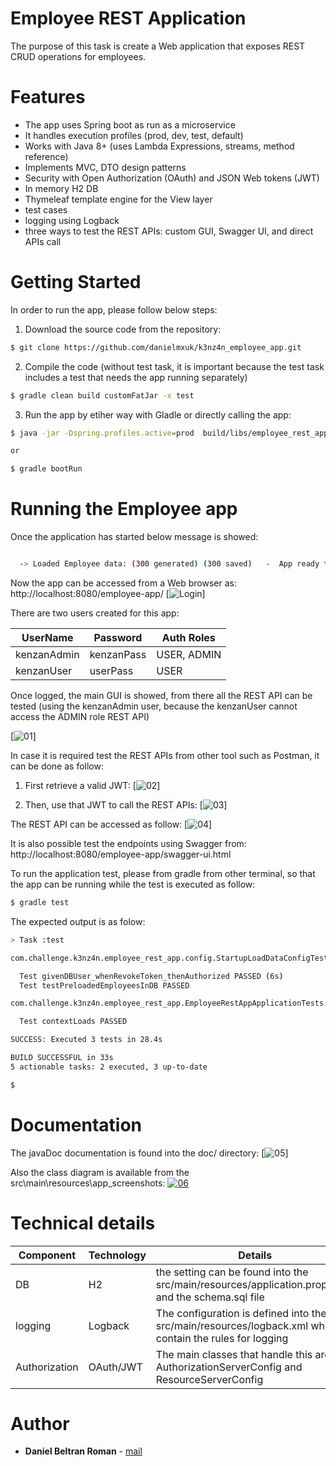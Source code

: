 # Employee REST Application

The purpose of this task is create a Web application that exposes REST CRUD operations for employees.

# Features
  - The app uses Spring boot as run as a microservice
  - It handles execution profiles (prod, dev, test, default)
  - Works with Java 8+ (uses Lambda Expressions, streams, method reference)
  - Implements MVC, DTO design patterns
  - Security with Open Authorization (OAuth) and JSON Web tokens (JWT)
  - In memory H2 DB
  - Thymeleaf template engine for the View layer
  - test cases
  - logging using Logback
  - three ways to test the REST APIs: custom GUI, Swagger UI, and direct APIs call

# Getting Started
In order to run the app, please follow below steps:

1. Download the source code from the repository:
```sh
$ git clone https://github.com/danielmxuk/k3nz4n_employee_app.git
```

2. Compile the code (without test task, it is important because the test task includes a test that needs the app running separately)
```sh
$ gradle clean build customFatJar -x test 
```

3. Run the app by etiher way with Gladle or directly calling the app:
```sh
$ java -jar -Dspring.profiles.active=prod  build/libs/employee_rest_app-1.0.1-SNAPSHOT.jar

or 

$ gradle bootRun
```

# Running the Employee app
Once the application has started below message is showed:
```sh

  -> Loaded Employee data: (300 generated) (300 saved)   -  App ready to use, have fun :)

```

Now the app can be accessed from a Web browser as:
http://localhost:8080/employee-app/
[![Login](./src/main/resources/app_screenshots/screenshot_employee_app_login.jpg)]

There are two users created for this app:

| UserName | Password | Auth Roles |
| -------- | -------- | -----------|
| kenzanAdmin | kenzanPass | USER, ADMIN |
| kenzanUser | userPass | USER |

Once logged, the main GUI is showed, from there all the REST API can be tested (using the kenzanAdmin user, because the kenzanUser cannot access the ADMIN role REST API)

[![01](./src/main/resources/app_screenshots/screenshot_employee_app_gui_01.jpg)]

In case it is required test the REST APIs from other tool such as Postman, it can be done as follow:

1. First retrieve a valid JWT:
[![02](./src/main/resources/app_screenshots/screenshot_employee_app_gui_09.jpg)]

2. Then, use that JWT to call the REST APIs:
[![03](./src/main/resources/app_screenshots/screenshot_employee_app_gui_10.jpg)]

The REST API can be accessed as follow:
[![04](./src/main/resources/app_screenshots/endpoints_table.jpg)]

It is also possible test the endpoints using Swagger from:
http://localhost:8080/employee-app/swagger-ui.html

To run the application test, please from gradle from other terminal, so that the app can be running while the test is executed as follow:

```sh
$ gradle test
```
The expected output is as folow:
```sh
> Task :test

com.challenge.k3nz4n.employee_rest_app.config.StartupLoadDataConfigTest

  Test givenDBUser_whenRevokeToken_thenAuthorized PASSED (6s)
  Test testPreloadedEmployeesInDB PASSED

com.challenge.k3nz4n.employee_rest_app.EmployeeRestAppApplicationTests

  Test contextLoads PASSED

SUCCESS: Executed 3 tests in 28.4s

BUILD SUCCESSFUL in 33s
5 actionable tasks: 2 executed, 3 up-to-date

$ 
```

# Documentation
The javaDoc documentation is found into the doc/ directory:
[![05](./src/main/resources/app_screenshots/screenshot_employee_app_javadoc.jpg)]

Also the class diagram is available from the src\main\resources\app_screenshots:
[![06](./src/main/resources/app_screenshots/employee_app_UML_class_diagram_thumb.jpg)](./src/main/resources/app_screenshots/employee_app_UML_class_diagram.jpg)

# Technical details
| Component | Technology | Details |
| -------- | -------- | -----------|
| DB | H2 | the setting can be found into the src/main/resources/application.properties and the schema.sql file |
| logging | Logback | The configuration is defined into the src/main/resources/logback.xml which contain the rules for logging |
| Authorization | OAuth/JWT | The main classes that handle this are: AuthorizationServerConfig and ResourceServerConfig |

# Author
* **Daniel Beltran Roman** - [mail](mailto:danielmxuk@gmail.com)

